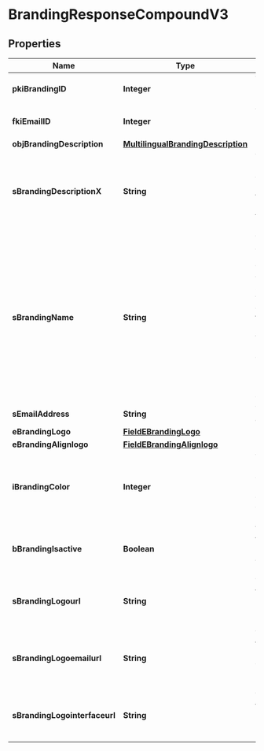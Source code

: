 

# BrandingResponseCompoundV3

## Properties

Name | Type | Description | Notes
------------ | ------------- | ------------- | -------------
**pkiBrandingID** | **Integer** | The unique ID of the Branding | 
**fkiEmailID** | **Integer** | The unique ID of the Email |  [optional]
**objBrandingDescription** | [**MultilingualBrandingDescription**](MultilingualBrandingDescription.md) |  | 
**sBrandingDescriptionX** | **String** | The Description of the Branding in the language of the requester | 
**sBrandingName** | **String** | The name of the Branding  This value will only be set if you wish to overwrite the default name. If you want to keep the default name, leave this property empty |  [optional]
**sEmailAddress** | **String** | The email address. |  [optional]
**eBrandingLogo** | [**FieldEBrandingLogo**](FieldEBrandingLogo.md) |  | 
**eBrandingAlignlogo** | [**FieldEBrandingAlignlogo**](FieldEBrandingAlignlogo.md) |  | 
**iBrandingColor** | **Integer** | The primary color. This is a RGB color converted into integer | 
**bBrandingIsactive** | **Boolean** | Whether the Branding is active or not | 
**sBrandingLogourl** | **String** | The url of the picture used as logo in the Branding |  [optional]
**sBrandingLogoemailurl** | **String** | The url of the picture used in email as logo in the Branding |  [optional]
**sBrandingLogointerfaceurl** | **String** | The url of the picture used as logo in the Branding |  [optional]




